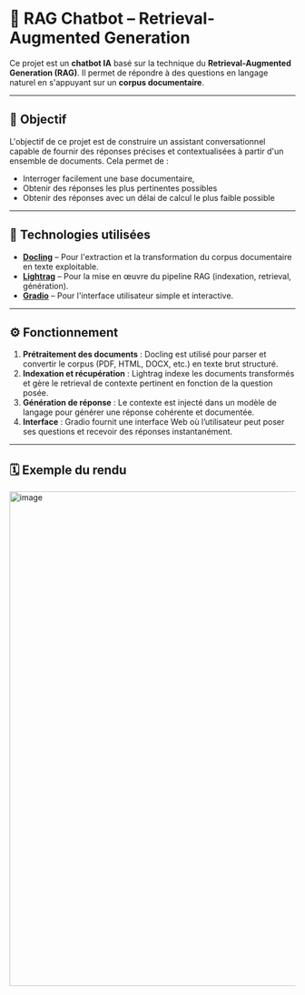 # 🧠 RAG Chatbot – Retrieval-Augmented Generation

Ce projet est un **chatbot IA** basé sur la technique du **Retrieval-Augmented Generation (RAG)**. Il permet de répondre à des questions en langage naturel en s'appuyant sur un **corpus documentaire**.

---

## 🚀 Objectif

L'objectif de ce projet est de construire un assistant conversationnel capable de fournir des réponses précises et contextualisées à partir d'un ensemble de documents. Cela permet de :
- Interroger facilement une base documentaire,
- Obtenir des réponses les plus pertinentes possibles
- Obtenir des réponses avec un délai de calcul le plus faible possible

---

## 🧰 Technologies utilisées

- **[Docling](https://github.com/ygarrot/docling)** – Pour l'extraction et la transformation du corpus documentaire en texte exploitable.
- **[Lightrag](https://github.com/Ygarrot/lightrag)** – Pour la mise en œuvre du pipeline RAG (indexation, retrieval, génération).
- **[Gradio](https://gradio.app/)** – Pour l'interface utilisateur simple et interactive.

---

## ⚙️ Fonctionnement

1. **Prétraitement des documents** : Docling est utilisé pour parser et convertir le corpus (PDF, HTML, DOCX, etc.) en texte brut structuré.
2. **Indexation et récupération** : Lightrag indexe les documents transformés et gère le retrieval de contexte pertinent en fonction de la question posée.
3. **Génération de réponse** : Le contexte est injecté dans un modèle de langage pour générer une réponse cohérente et documentée.
4. **Interface** : Gradio fournit une interface Web où l’utilisateur peut poser ses questions et recevoir des réponses instantanément.

---

## 🗓 Exemple du rendu 
<img width="1444" height="870" alt="image" src="https://github.com/user-attachments/assets/6c8b9c0f-9748-4275-8461-9479152ba269" />
